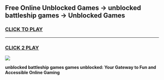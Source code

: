 
## Free Online Unblocked Games → unblocked battleship games → Unblocked Games
<h3>
<a href="https://premium.freeplayer.one?title=unblocked_battleship_games&ref=21F">CLICK TO PLAY</a></h3>
<hr>

<h3>
<a href="https://premium.freeplayer.one?title=unblocked_battleship_games&ref=21F">CLICK 2 PLAY</a>
  
</h3>

<a href="https://premium.freeplayer.one?title=unblocked_battleship_games&ref=21F/"><img src="https://clearcache.store/games.png"></a>


**unblocked battleship games games unblocked: Your Gateway to Fun and Accessible Online Gaming**
